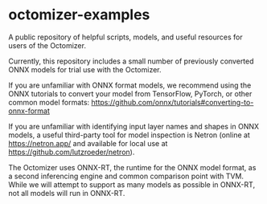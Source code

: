 # octomizer-examples

A public repository of helpful scripts, models, and useful resources for users of the Octomizer.

Currently, this repository includes a small number of previously converted ONNX models for trial use with the Octomizer.

If you are unfamiliar with ONNX format models, we recommend using the ONNX tutorials to convert your model from TensorFlow, PyTorch, or other common model formats: https://github.com/onnx/tutorials#converting-to-onnx-format

If you are unfamiliar with identifying input layer names and shapes in ONNX models, a useful third-party tool for model inspection is Netron (online at https://netron.app/ and available for local use at https://github.com/lutzroeder/netron).

The Octomizer uses ONNX-RT, the runtime for the ONNX model format, as a second inferencing engine and common comparison point with TVM.  While we will attempt to support as many models as possible in ONNX-RT, not all models will run in ONNX-RT.
